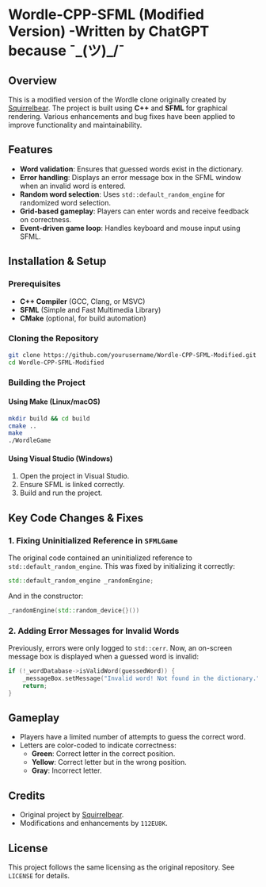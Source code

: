 # Wordle-CPP-SFML (Modified Version) -Written by ChatGPT because  ¯\_(ツ)_/¯ 

## Overview
This is a modified version of the Wordle clone originally created by [Squirrelbear](https://github.com/Squirrelbear/Wordle-CPP-SMFL). The project is built using **C++** and **SFML** for graphical rendering. Various enhancements and bug fixes have been applied to improve functionality and maintainability.

## Features
- **Word validation**: Ensures that guessed words exist in the dictionary.
- **Error handling**: Displays an error message box in the SFML window when an invalid word is entered.
- **Random word selection**: Uses `std::default_random_engine` for randomized word selection.
- **Grid-based gameplay**: Players can enter words and receive feedback on correctness.
- **Event-driven game loop**: Handles keyboard and mouse input using SFML.

## Installation & Setup
### Prerequisites
- **C++ Compiler** (GCC, Clang, or MSVC)
- **SFML** (Simple and Fast Multimedia Library)
- **CMake** (optional, for build automation)

### Cloning the Repository
```sh
git clone https://github.com/yourusername/Wordle-CPP-SFML-Modified.git
cd Wordle-CPP-SFML-Modified
```

### Building the Project
#### Using Make (Linux/macOS)
```sh
mkdir build && cd build
cmake ..
make
./WordleGame
```

#### Using Visual Studio (Windows)
1. Open the project in Visual Studio.
2. Ensure SFML is linked correctly.
3. Build and run the project.

## Key Code Changes & Fixes
### 1. **Fixing Uninitialized Reference in `SFMLGame`**
The original code contained an uninitialized reference to `std::default_random_engine`. This was fixed by initializing it correctly:
```cpp
std::default_random_engine _randomEngine;
```
And in the constructor:
```cpp
_randomEngine(std::random_device{}())
```

### 2. **Adding Error Messages for Invalid Words**
Previously, errors were only logged to `std::cerr`. Now, an on-screen message box is displayed when a guessed word is invalid:
```cpp
if (!_wordDatabase->isValidWord(guessedWord)) {
    _messageBox.setMessage("Invalid word! Not found in the dictionary.");
    return;
}
```

## Gameplay
- Players have a limited number of attempts to guess the correct word.
- Letters are color-coded to indicate correctness:
  - **Green**: Correct letter in the correct position.
  - **Yellow**: Correct letter but in the wrong position.
  - **Gray**: Incorrect letter.

## Credits
- Original project by [Squirrelbear](https://github.com/Squirrelbear/Wordle-CPP-SMFL).
- Modifications and enhancements by `112EU8K`.

## License
This project follows the same licensing as the original repository. See `LICENSE` for details.

